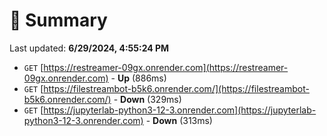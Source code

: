 # 📖 Summary
Last updated: **6/29/2024, 4:55:24 PM**

- `GET` [https://restreamer-09gx.onrender.com](https://restreamer-09gx.onrender.com) - **Up** (886ms)
- `GET` [https://filestreambot-b5k6.onrender.com/](https://filestreambot-b5k6.onrender.com/) - **Down** (329ms)
- `GET` [https://jupyterlab-python3-12-3.onrender.com](https://jupyterlab-python3-12-3.onrender.com) - **Down** (313ms)

